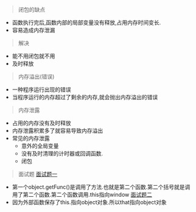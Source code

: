 >闭包的缺点
+ 函数执行完后,函数内部的局部变量没有释放,占用内存时间变长.
+ 容易造成内存泄漏
>解决
+ 能不用闭包就不用
+ 及时释放

>内存溢出(错误)
+ 一种程序运行出现的错误
+ 当程序运行的内存超过了剩余的内存,就会抛出内存溢出的错误

>内存泄露 
+ 占用的内存没有及时释放
+ 内存泄露积累多了就容易导致内存溢出
+ 常见的内存泄露
    - 意外的全局变量
    - 没有及时清理的计时器或回调函数.
    - 闭包

>面试题
[面试题一](../img/面试题一.png)
+ 第一个object.getFunc()是调用了方法.也就是第二个函数.第二个括号就是调用了第二个函数.第二个函数调用.this指向window
[面试题二](../img/面试题二.png)
+ 因为外部函数保存了this.指向object对象.所以that指向object对象